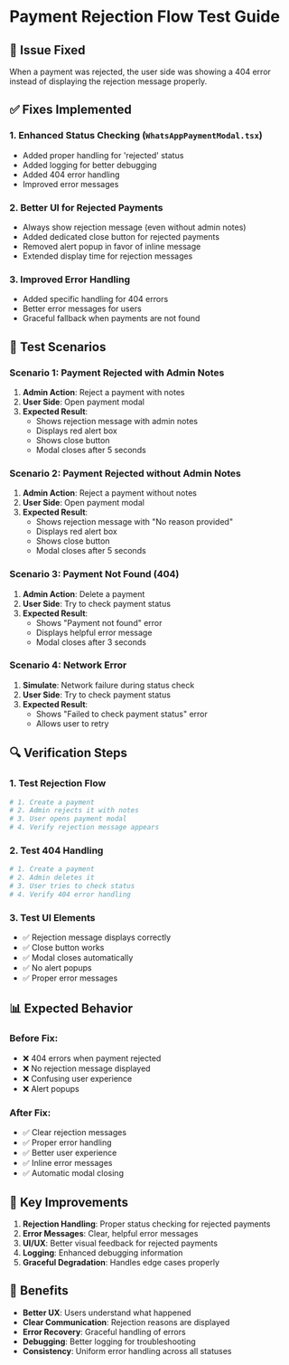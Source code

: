 # Payment Rejection Flow Test Guide

## 🐛 Issue Fixed
When a payment was rejected, the user side was showing a 404 error instead of displaying the rejection message properly.

## ✅ Fixes Implemented

### 1. **Enhanced Status Checking** (`WhatsAppPaymentModal.tsx`)
- Added proper handling for 'rejected' status
- Added logging for better debugging
- Added 404 error handling
- Improved error messages

### 2. **Better UI for Rejected Payments**
- Always show rejection message (even without admin notes)
- Added dedicated close button for rejected payments
- Removed alert popup in favor of inline message
- Extended display time for rejection messages

### 3. **Improved Error Handling**
- Added specific handling for 404 errors
- Better error messages for users
- Graceful fallback when payments are not found

## 🧪 Test Scenarios

### Scenario 1: Payment Rejected with Admin Notes
1. **Admin Action**: Reject a payment with notes
2. **User Side**: Open payment modal
3. **Expected Result**: 
   - Shows rejection message with admin notes
   - Displays red alert box
   - Shows close button
   - Modal closes after 5 seconds

### Scenario 2: Payment Rejected without Admin Notes
1. **Admin Action**: Reject a payment without notes
2. **User Side**: Open payment modal
3. **Expected Result**:
   - Shows rejection message with "No reason provided"
   - Displays red alert box
   - Shows close button
   - Modal closes after 5 seconds

### Scenario 3: Payment Not Found (404)
1. **Admin Action**: Delete a payment
2. **User Side**: Try to check payment status
3. **Expected Result**:
   - Shows "Payment not found" error
   - Displays helpful error message
   - Modal closes after 3 seconds

### Scenario 4: Network Error
1. **Simulate**: Network failure during status check
2. **User Side**: Try to check payment status
3. **Expected Result**:
   - Shows "Failed to check payment status" error
   - Allows user to retry

## 🔍 Verification Steps

### 1. **Test Rejection Flow**
```bash
# 1. Create a payment
# 2. Admin rejects it with notes
# 3. User opens payment modal
# 4. Verify rejection message appears
```

### 2. **Test 404 Handling**
```bash
# 1. Create a payment
# 2. Admin deletes it
# 3. User tries to check status
# 4. Verify 404 error handling
```

### 3. **Test UI Elements**
- ✅ Rejection message displays correctly
- ✅ Close button works
- ✅ Modal closes automatically
- ✅ No alert popups
- ✅ Proper error messages

## 📊 Expected Behavior

### Before Fix:
- ❌ 404 errors when payment rejected
- ❌ No rejection message displayed
- ❌ Confusing user experience
- ❌ Alert popups

### After Fix:
- ✅ Clear rejection messages
- ✅ Proper error handling
- ✅ Better user experience
- ✅ Inline error messages
- ✅ Automatic modal closing

## 🎯 Key Improvements

1. **Rejection Handling**: Proper status checking for rejected payments
2. **Error Messages**: Clear, helpful error messages
3. **UI/UX**: Better visual feedback for rejected payments
4. **Logging**: Enhanced debugging information
5. **Graceful Degradation**: Handles edge cases properly

## 🚀 Benefits

- **Better UX**: Users understand what happened
- **Clear Communication**: Rejection reasons are displayed
- **Error Recovery**: Graceful handling of errors
- **Debugging**: Better logging for troubleshooting
- **Consistency**: Uniform error handling across all statuses 
